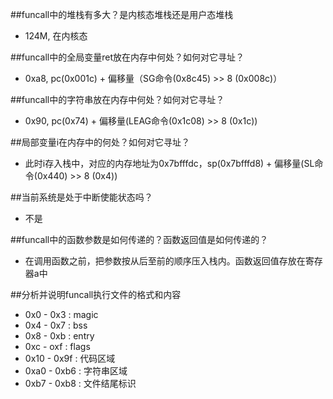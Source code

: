 ##funcall中的堆栈有多大？是内核态堆栈还是用户态堆栈
- 124M,  在内核态

##funcall中的全局变量ret放在内存中何处？如何对它寻址？
- 0xa8,  pc(0x001c) + 偏移量（SG命令(0x8c45) >> 8 (0x008c)）

##funcall中的字符串放在内存中何处？如何对它寻址？
- 0x90,  pc(0x74) + 偏移量(LEAG命令(0x1c08) >> 8 (0x1c))

##局部变量i在内存中的何处？如何对它寻址？
- 此时i存入栈中，对应的内存地址为0x7bfffdc，sp(0x7bfffd8) + 偏移量(SL命令(0x440) >> 8 (0x4))

##当前系统是处于中断使能状态吗？
- 不是

##funcall中的函数参数是如何传递的？函数返回值是如何传递的？
- 在调用函数之前，把参数按从后至前的顺序压入栈内。函数返回值存放在寄存器a中

##分析并说明funcall执行文件的格式和内容
- 0x0 - 0x3 : magic
- 0x4 - 0x7 : bss
- 0x8 - 0xb : entry
- 0xc - oxf : flags
- 0x10 - 0x9f : 代码区域
- 0xa0 - 0xb6 : 字符串区域
- 0xb7 - 0xb8 : 文件结尾标识

